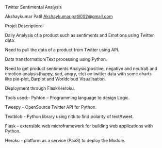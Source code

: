 Twitter Sentimental Analysis

Akshaykumar Patil
Akshaykumar.patil002@gmail.com

Projet Description:- 

Daily Analysis of a product such as sentiments and Emotions using Twitter data.

Need to pull the data of a product from Twitter using API.

Data transformation/Text processing using Python.

Need to get product sentiments Analysis(positive, negative and neutral) and emotion analysis(happy, sad, angry, etc) on twitter data with some charts like pie-plot, Barplot and Worldcloud Visualisation.

Deployment through Flask/Heroku.

Tools used:-
Pyhton – Programming language to design Logic.

Tweepy - OpenSource Twitter API for Python.

Textblob - Python library using nltk to find polarity of text/tweet.

Flask – extensible web microframework for building web applications with Python.

Heroku - platform as a service (PaaS) to deploy the Module.

